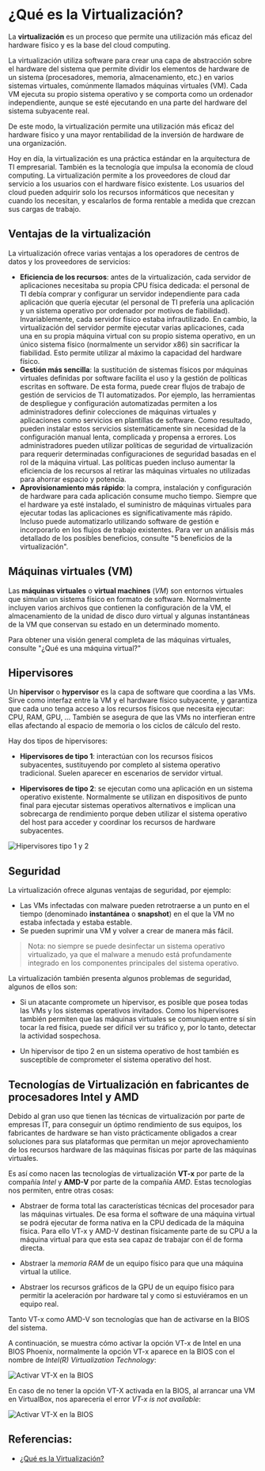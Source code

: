 # ¿Qué es la Virtualización?

La __virtualización__ es un proceso que permite una utilización más eficaz del hardware físico y es la base del cloud computing.

La virtualización utiliza software para crear una capa de abstracción sobre el hardware del sistema que permite dividir los elementos de hardware de un sistema (procesadores, memoria, almacenamiento, etc.) en varios sistemas virtuales, comúnmente llamados máquinas virtuales (VM). Cada VM ejecuta su propio sistema operativo y se comporta como un ordenador independiente, aunque se esté ejecutando en una parte del hardware del sistema subyacente real.

De este modo, la virtualización permite una utilización más eficaz del hardware físico y una mayor rentabilidad de la inversión de hardware de una organización.

Hoy en día, la virtualización es una práctica estándar en la arquitectura de TI empresarial. También es la tecnología que impulsa la economía de cloud computing. La virtualización permite a los proveedores de cloud dar servicio a los usuarios con el hardware físico existente. Los usuarios del cloud pueden adquirir solo los recursos informáticos que necesitan y cuando los necesitan, y escalarlos de forma rentable a medida que crezcan sus cargas de trabajo.

## Ventajas de la virtualización

La virtualización ofrece varias ventajas a los operadores de centros de datos y los proveedores de servicios:

* __Eficiencia de los recursos__: antes de la virtualización, cada servidor de aplicaciones necesitaba su propia CPU física dedicada: el personal de TI debía comprar y configurar un servidor independiente para cada aplicación que quería ejecutar (el personal de TI prefería una aplicación y un sistema operativo por ordenador por motivos de fiabilidad). Invariablemente, cada servidor físico estaba infrautilizado. En cambio, la virtualización del servidor permite ejecutar varias aplicaciones, cada una en su propia máquina virtual con su propio sistema operativo, en un único sistema físico (normalmente un servidor x86) sin sacrificar la fiabilidad. Esto permite utilizar al máximo la capacidad del hardware físico.
* __Gestión más sencilla__: la sustitución de sistemas físicos por máquinas virtuales definidas por software facilita el uso y la gestión de políticas escritas en software. De esta forma, puede crear flujos de trabajo de gestión de servicios de TI automatizados. Por ejemplo, las herramientas de despliegue y configuración automatizadas permiten a los administradores definir colecciones de máquinas virtuales y aplicaciones como servicios en plantillas de software. Como resultado, pueden instalar estos servicios sistemáticamente sin necesidad de la configuración manual lenta, complicada y propensa a errores. Los administradores pueden utilizar políticas de seguridad de virtualización para requerir determinadas configuraciones de seguridad basadas en el rol de la máquina virtual. Las políticas pueden incluso aumentar la eficiencia de los recursos al retirar las máquinas virtuales no utilizadas para ahorrar espacio y potencia.
* __Aprovisionamiento más rápido__: la compra, instalación y configuración de hardware para cada aplicación consume mucho tiempo. Siempre que el hardware ya esté instalado, el suministro de máquinas virtuales para ejecutar todas las aplicaciones es significativamente más rápido. Incluso puede automatizarlo utilizando software de gestión e incorporarlo en los flujos de trabajo existentes.
Para ver un análisis más detallado de los posibles beneficios, consulte "5 beneficios de la virtualización".

## Máquinas virtuales (VM)

Las __máquinas virtuales__ o __virtual machines__ (_VM_) son entornos virtuales que simulan un sistema físico en formato de software. Normalmente incluyen varios archivos que contienen la configuración de la VM, el almacenamiento de la unidad de disco duro virtual y algunas instantáneas de la VM que conservan su estado en un determinado momento.

Para obtener una visión general completa de las máquinas virtuales, consulte "¿Qué es una máquina virtual?"

## Hipervisores

Un __hipervisor__ o __hypervisor__ es la capa de software que coordina a las VMs. Sirve como interfaz entre la VM y el hardware físico subyacente, y garantiza que cada uno tenga acceso a los recursos físicos que necesita ejecutar: CPU, RAM, GPU, ... También se asegura de que las VMs no interfieran entre ellas afectando al espacio de memoria o los ciclos de cálculo del resto.

Hay dos tipos de hipervisores:

* __Hipervisores de tipo 1__: interactúan con los recursos físicos subyacentes, sustituyendo por completo al sistema operativo tradicional. Suelen aparecer en escenarios de servidor virtual.

* __Hipervisores de tipo 2__: se ejecutan como una aplicación en un sistema operativo existente. Normalmente se utilizan en dispositivos de punto final para ejecutar sistemas operativos alternativos e implican una sobrecarga de rendimiento porque deben utilizar el sistema operativo del host para acceder y coordinar los recursos de hardware subyacentes.

![][hipervisores_tipo_1_y_2]

## Seguridad

La virtualización ofrece algunas ventajas de seguridad, por ejemplo:

* Las VMs infectadas con malware pueden retrotraerse a un punto en el tiempo (denominado __instantánea__ o __snapshot__) en el que la VM no estaba infectada y estaba estable.
* Se pueden suprimir una VM y volver a crear de manera más fácil.

> Nota: no siempre se puede desinfectar un sistema operativo virtualizado, ya que el malware a menudo está profundamente integrado en los componentes principales del sistema operativo.

La virtualización también presenta algunos problemas de seguridad, algunos de ellos son:

* Si un atacante compromete un hipervisor, es posible que posea todas las VMs y los sistemas operativos invitados. Como los hipervisores también permiten que las máquinas virtuales se comuniquen entre sí sin tocar la red física, puede ser difícil ver su tráfico y, por lo tanto, detectar la actividad sospechosa.

* Un hipervisor de tipo 2 en un sistema operativo de host también es susceptible de comprometer el sistema operativo del host.

## Tecnologías de Virtualización en fabricantes de procesadores Intel y AMD

Debido al gran uso que tienen las técnicas de virtualización por parte de empresas IT, para conseguir un óptimo rendimiento de sus equipos, los fabricantes de hardware se han visto prácticamente obligados a crear soluciones para sus plataformas que permitan un mejor aprovechamiento de los recursos hardware de las máquinas físicas por parte de las máquinas virtuales.

Es así como nacen las tecnologías de virtualización __VT-x__ por parte de la compañía _Intel_ y __AMD-V__ por parte de la compañía _AMD_. Estas tecnologías nos permiten, entre otras cosas:

* Abstraer de forma total las características técnicas del procesador para las máquinas virtuales. De esa forma el software de una máquina virtual se podrá ejecutar de forma nativa en la CPU dedicada de la máquina física. Para ello VT-x y AMD-V destinan físicamente parte de su CPU a la máquina virtual para que esta sea capaz de trabajar con él de forma directa.

* Abstraer la _memoria RAM_ de un equipo físico para que una máquina virtual la utilice.

* Abstraer los recursos gráficos de la GPU de un equipo físico para permitir la aceleración por hardware tal y como si estuviéramos en un equipo real.

Tanto VT-x como AMD-V son tecnologías que han de activarse en la BIOS del sistema.

A continuación, se muestra cómo activar la opción VT-x de Intel en una BIOS Phoenix, normalmente la opción VT-x aparece en la BIOS con el nombre de _Intel(R) Virtualization Technology_:

![][activar_vt-x_en_la_bios]

En caso de no tener la opción VT-X activada en la BIOS, al arrancar una VM en VirtualBox, nos aparecería el error _VT-x is not available_:

![][error_en_vbox_porque_vt-x_no_esta_disponible.png]

## Referencias:
* [¿Qué es la Virtualización?](https://www.ibm.com/es-es/topics/virtualization)

[hipervisores_tipo_1_y_2]: ./img/que_es_la_virtualizacion/hipervisores_tipo_1_y_2.png "Hipervisores tipo 1 y 2"
[activar_vt-x_en_la_bios]: ./img/que_es_la_virtualizacion/activar_vt-x_en_la_bios.png "Activar VT-X en la BIOS"
[error_en_vbox_porque_vt-x_no_esta_disponible.png]: ./img/que_es_la_virtualizacion/error_en_vbox_porque_vt-x_no_esta_disponible.png "Activar VT-X en la BIOS"

